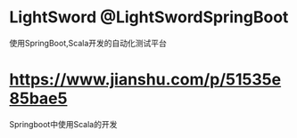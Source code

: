 # LightSword  @LightSwordSpringBoot

使用SpringBoot,Scala开发的自动化测试平台


# https://www.jianshu.com/p/51535e85bae5
Springboot中使用Scala的开发
